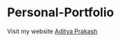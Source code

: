 # Personal-Portfolio

Visit my website [Aditya Prakash](https://adityaprakash27.github.io/Personal-Portfolio/)
